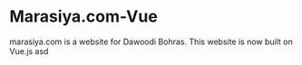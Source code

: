 # Marasiya.com-Vue
marasiya.com is a website for Dawoodi Bohras.
This website is now built on Vue.js
asd